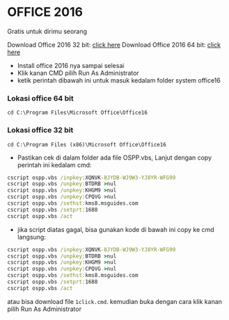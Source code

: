 # OFFICE 2016 
Gratis untuk dirimu seorang


Download Office 2016 32 bit: [click here](https://officecdn.microsoft.com/db/492350F6-3A01-4F97-B9C0-C7C6DDF67D60/media/en-US/ProPlusRetail.img)
Download Office 2016 64 bit: [click here](https://officecdn.microsoft.com/db/492350F6-3A01-4F97-B9C0-C7C6DDF67D60/media/en-US/ProPlusRetail.img)

- Install office 2016 nya sampai selesai
- Klik kanan CMD pilih Run As Administrator
- ketik perintah dibawah ini untuk masuk kedalam folder system office16

### Lokasi office 64 bit
``
cd C:\Program Files\Microsoft Office\Office16
``

### Lokasi office 32 bit
``
cd C:\Program Files (x86)\Microsoft Office\Office16
``



- Pastikan cek di dalam folder ada file OSPP.vbs, Lanjut dengan copy perintah ini kedalam cmd:

```cmd
cscript ospp.vbs /inpkey:XQNVK-8JYDB-WJ9W3-YJ8YR-WFG99
cscript ospp.vbs /unpkey:BTDRB >nul
cscript ospp.vbs /unpkey:KHGM9 >nul
cscript ospp.vbs /unpkey:CPQVG >nul
cscript ospp.vbs /sethst:kms8.msguides.com
cscript ospp.vbs /setprt:1688
cscript ospp.vbs /act
```

- jika script diatas gagal, bisa gunakan kode di bawah ini copy ke cmd langsung:

```cmd
cscript ospp.vbs /inpkey:XQNVK-8JYDB-WJ9W3-YJ8YR-WFG99
cscript ospp.vbs /unpkey:BTDRB >nul
cscript ospp.vbs /unpkey:KHGM9 >nul
cscript ospp.vbs /unpkey:CPQVG >nul
cscript ospp.vbs /sethst:kms8.msguides.com
cscript ospp.vbs /setprt:1688
cscript ospp.vbs /act
```

atau bisa download file `1click.cmd`. kemudian buka dengan cara klik kanan pilih Run As Administrator


